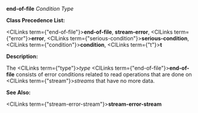 **end-of-file** *Condition Type* 



**Class Precedence List:** 



<ClLinks  term={"end-of-file"}><b>end-of-file</b></ClLinks>, **stream-error**, <ClLinks  term={"error"}><b>error</b></ClLinks>, <ClLinks  term={"serious-condition"}><b>serious-condition</b></ClLinks>, <ClLinks  term={"condition"}><b>condition</b></ClLinks>, <ClLinks  term={"t"}><b>t</b></ClLinks> 



**Description:** 



The <ClLinks  term={"type"}><i>type</i></ClLinks> <ClLinks  term={"end-of-file"}><b>end-of-file</b></ClLinks> consists of error conditions related to read operations that are done on <ClLinks  term={"stream"}><i>streams</i></ClLinks> that have no more data. 



**See Also:** 



<ClLinks  term={"stream-error-stream"}><b>stream-error-stream</b></ClLinks> 







 



 





